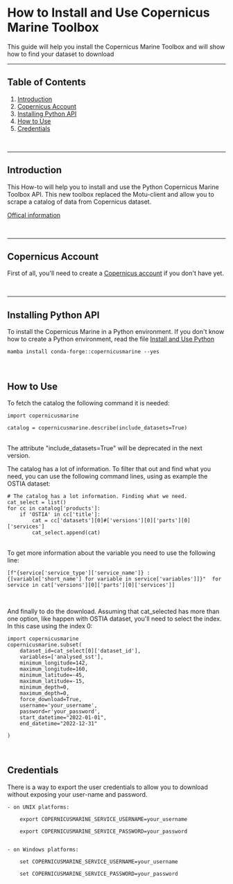 # How to Install and Use Copernicus Marine Toolbox

This guide will help you install the Copernicus Marine Toolbox and will show how to find your dataset to download

---

## Table of Contents
1. [Introduction](#introduction)
2. [Copernicus Account](#copernicus-account)
3. [Installing Python API](#installing-python-api)
4. [How to Use](#how-to-use)
5. [Credentials](#credentials)


<br>

---

## Introduction
This How-to will help you to install and use the Python Copernicus Marine Toolbox API. This new toolbox replaced the Motu-client and allow you to scrape a catalog of data from Copernicus dataset.

[Offical information](https://help.marine.copernicus.eu/en/articles/7970514-copernicus-marine-toolbox-installation)

<br>

---

## Copernicus Account
First of all, you'll need to create a [Copernicus account](https://marine.copernicus.eu/register-copernicus-marine-service) if you don't have yet.


<br>

---


## Installing Python API

To install the Copernicus Marine in a Python environment. If you don't know how to create a Python environment, read the file [Install and Use Python](./install_copernicus_marine_API.md)

```
mamba install conda-forge::copernicusmarine --yes
```

<br>

## How to Use
To fetch the catalog the following command it is needed:


```
import copernicusmarine

catalog = copernicusmarine.describe(include_datasets=True)
```
<br>
The attribute "include_datasets=True" will be deprecated in the next version.

The catalog has a lot of information. To filter that out and find what you need, you can use the following command lines, using as example the OSTIA dataset:

```
# The catalog has a lot information. Finding what we need.
cat_select = list()
for cc in catalog['products']:
    if 'OSTIA' in cc['title']:
        cat = cc['datasets'][0]#['versions'][0]['parts'][0]['services']
        cat_select.append(cat)
```
<br>
To get more information about the variable you need to use the following line:

```
[f"{service['service_type']['service_name']} : {[variable['short_name'] for variable in service['variables']]}"  for service in cat['versions'][0]['parts'][0]['services']]
```
<br>

And finally to do the download. Assuming that cat_selected has more than one option, like happen with OSTIA dataset, you'll need to select the index. In this case using the index 0:

```
import copernicusmarine
copernicusmarine.subset(
    dataset_id=cat_select[0]['dataset_id'],
    variables=['analysed_sst'],
    minimum_longitude=142,
    maximum_longitude=160,
    minimum_latitude=-45,
    maximum_latitude=-15,
    minimum_depth=0,
    maximum_depth=0,
    force_download=True,
    username='your_username',
    password=r'your_password',
    start_datetime="2022-01-01",
    end_datetime="2022-12-31"
  
)
```
<br>

## Credentials
There is a way to export the user credentials to allow you to download without exposing your user-name and password.

    - on UNIX platforms:

        export COPERNICUSMARINE_SERVICE_USERNAME=your_username

        export COPERNICUSMARINE_SERVICE_PASSWORD=your_password
        ​

    - on Windows platforms:

        set COPERNICUSMARINE_SERVICE_USERNAME=your_username

        set COPERNICUSMARINE_SERVICE_PASSWORD=your_password




